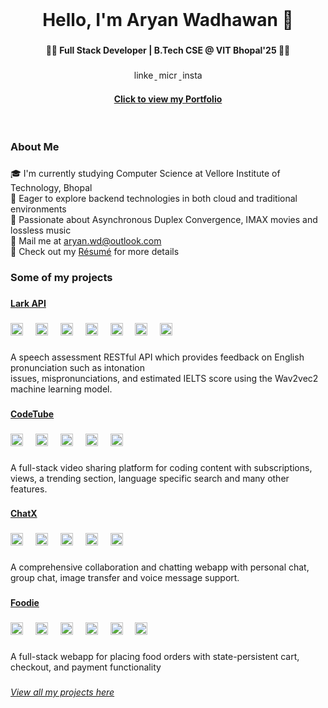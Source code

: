 <br clear="both">

<h1 align="center">Hello, I'm Aryan Wadhawan 👋</h1>

###

<h4 align="center">👨‍💻 Full Stack Developer | B.Tech CSE @ VIT Bhopal'25 👨‍🎓</h4>

###

<div align="center">
    <a href="linkedin.com">
  <img src="https://raw.githubusercontent.com/maurodesouza/profile-readme-generator/master/src/assets/icons/social/linkedin/default.svg" width="35" height="15" alt="linkedin logo"  />
  </a>
  <a href="mailto:aryan.wd@outlook.com">
  <img src="https://raw.githubusercontent.com/maurodesouza/profile-readme-generator/master/src/assets/icons/social/microsoft-outlook/default.svg" width="35" height="15" alt="microsoft-outlook logo"  />
  </a>
  <a href="instagram.com/aryanxor">
  <img src="https://raw.githubusercontent.com/maurodesouza/profile-readme-generator/master/src/assets/icons/social/instagram/default.svg" width="35" height="15" alt="instagram logo"  />
  </a>
    
</div>
<div align="center">
    <h4><a href="aryanwd.vercel.app">Click to view my Portfolio</a></h4>
    <br>
</div>

###

<h3 align="left">About Me</h3>

###

<p align="left">🎓 I'm currently studying Computer Science at Vellore Institute of Technology, Bhopal<br>🎯 Eager to explore backend technologies in both cloud and traditional environments<br>🎨 Passionate about Asynchronous Duplex Convergence, IMAX movies and lossless music<br>📧 Mail me at <a href="mailto:aryan.wd@outlook.com">aryan.wd@outlook.com</a><br>📜 Check out my <a href="hello.com">Résumé</a> for more details</p>

###

<h3 align="left">Some of my projects</h3>

###

<a href="test.com"><h4>Lark API</h4></a>

###

<div align="left">
  <img src="https://img.shields.io/badge/Next.js-000000?logo=nextdotjs&logoColor=white&style=for-the-badge" height="20" alt="nextjs logo"  />
  <img width="12" />
  <img src="https://img.shields.io/badge/React-61DAFB?logo=react&logoColor=black&style=for-the-badge" height="20" alt="react logo"  />
  <img width="12" />
  <img src="https://img.shields.io/badge/TypeScript-3178C6?logo=typescript&logoColor=white&style=for-the-badge" height="20" alt="typescript logo"  />
  <img width="12" />
  <img src="https://img.shields.io/badge/Python-3776AB?logo=python&logoColor=white&style=for-the-badge" height="20" alt="python logo"  />
  <img width="12" />
  <img src="https://img.shields.io/badge/Prisma-2D3748?logo=prisma&logoColor=white&style=for-the-badge" height="20" alt="prisma logo"  />
  <img width="12" />
  <img src="https://img.shields.io/badge/Tailwind CSS-06B6D4?logo=tailwindcss&logoColor=black&style=for-the-badge" height="20" alt="tailwindcss logo"  />
  <img width="12" />
  <img src="https://img.shields.io/badge/Redis-DC382D?logo=redis&logoColor=white&style=for-the-badge" height="20" alt="redis logo"  />
</div>

###

<p align="left">A speech assessment RESTful API which provides feedback on English pronunciation such as intonation<br>issues, mispronunciations, and estimated IELTS score using the Wav2vec2 machine learning model.</p>

###

<a href="test.com"><h4>CodeTube</h4></a>

###

<div align="left">
  <img src="https://img.shields.io/badge/React-61DAFB?logo=react&logoColor=black&style=for-the-badge" height="20" alt="react logo"  />
  <img width="12" />
  <img src="https://img.shields.io/badge/Node.js-339933?logo=nodedotjs&logoColor=white&style=for-the-badge" height="20" alt="nodejs logo"  />
  <img width="12" />
  <img src="https://img.shields.io/badge/MongoDB-47A248?logo=mongodb&logoColor=white&style=for-the-badge" height="20" alt="mongodb logo"  />
  <img width="12" />
  <img src="https://img.shields.io/badge/Express-000000?logo=express&logoColor=white&style=for-the-badge" height="20" alt="express logo"  />
  <img width="12" />
  <img src="https://img.shields.io/badge/Redux-764ABC?logo=redux&logoColor=white&style=for-the-badge" height="20" alt="redux logo"  />
</div>

###

<p align="left">A full-stack video sharing platform for coding content with subscriptions, views, a trending section, language specific search and many other features.</p>

###

<a href="test.com"><h4>ChatX</h4></a>

###

<div align="left">
  <img src="https://img.shields.io/badge/Next.js-000000?logo=nextdotjs&logoColor=white&style=for-the-badge" height="20" alt="nextjs logo"  />
  <img width="12" />
  <img src="https://img.shields.io/badge/React-61DAFB?logo=react&logoColor=black&style=for-the-badge" height="20" alt="react logo"  />
  <img width="12" />
  <img src="https://img.shields.io/badge/Node.js-339933?logo=nodedotjs&logoColor=white&style=for-the-badge" height="20" alt="nodejs logo"  />
  <img width="12" />
  <img src="https://img.shields.io/badge/Firebase-FFCA28?logo=firebase&logoColor=black&style=for-the-badge" height="20" alt="firebase logo"  />
  <img width="12" />
  <img src="https://img.shields.io/badge/MUI-007FFF?logo=mui&logoColor=white&style=for-the-badge" height="20" alt="materialui logo"  />
</div>

###

<p align="left">A comprehensive collaboration and chatting webapp with personal chat, group chat, image transfer and voice message support.</p>

###

<a href="test.com"><h4>Foodie</h4></a>

###

<div align="left">
  <img src="https://img.shields.io/badge/React-61DAFB?logo=react&logoColor=black&style=for-the-badge" height="20" alt="react logo"  />
  <img width="12" />
  <img src="https://img.shields.io/badge/Node.js-339933?logo=nodedotjs&logoColor=white&style=for-the-badge" height="20" alt="nodejs logo"  />
  <img width="12" />
  <img src="https://img.shields.io/badge/MongoDB-47A248?logo=mongodb&logoColor=white&style=for-the-badge" height="20" alt="mongodb logo"  />
  <img width="12" />
  <img src="https://img.shields.io/badge/Express-000000?logo=express&logoColor=white&style=for-the-badge" height="20" alt="express logo"  />
  <img width="12" />
  <img src="https://img.shields.io/badge/Redux-764ABC?logo=redux&logoColor=white&style=for-the-badge" height="20" alt="redux logo"  />
  <img width="12" />
  <img src="https://img.shields.io/badge/Tailwind CSS-06B6D4?logo=tailwindcss&logoColor=black&style=for-the-badge" height="20" alt="tailwindcss logo"  />
</div>

###

<p align="left">A full-stack webapp for placing food orders with state-persistent cart, checkout, and payment functionality</p>

###

<a href="https://github.com/aryanxxvii?tab=repositories"><em>View all my projects here</em></a>

###
